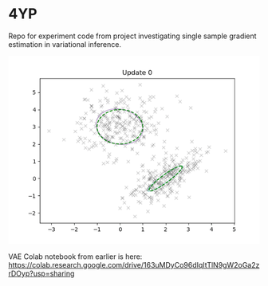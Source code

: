 # 4YP

Repo for experiment code from project investigating single sample gradient estimation in variational inference.

![alt text](GMM/figs/GMM_components.gif)

VAE Colab notebook from earlier is here:
https://colab.research.google.com/drive/163uMDyCo96dIqItTlN9gW2oGa2zrDOyp?usp=sharing

